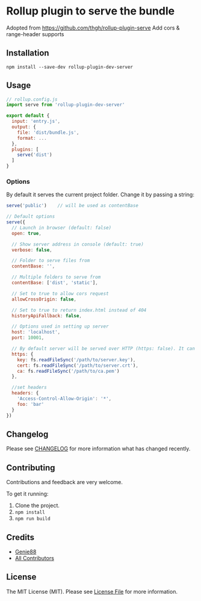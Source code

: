 # Rollup plugin to serve the bundle
Adopted from https://github.com/thgh/rollup-plugin-serve
Add cors & range-header supports

## Installation
```
npm install --save-dev rollup-plugin-dev-server
```

## Usage
```js
// rollup.config.js
import serve from 'rollup-plugin-dev-server'

export default {
  input: 'entry.js',
  output: {
    file: 'dist/bundle.js',
    format: ...
  },
  plugins: [
    serve('dist')
  ]
}
```

### Options

By default it serves the current project folder. Change it by passing a string:
```js
serve('public')    // will be used as contentBase

// Default options
serve({
  // Launch in browser (default: false)
  open: true,

  // Show server address in console (default: true)
  verbose: false,

  // Folder to serve files from
  contentBase: '',

  // Multiple folders to serve from
  contentBase: ['dist', 'static'],

  // Set to true to allow cors request
  allowCrossOrigin: false,

  // Set to true to return index.html instead of 404
  historyApiFallback: false,

  // Options used in setting up server
  host: 'localhost',
  port: 10001,

  // By default server will be served over HTTP (https: false). It can optionally be served over HTTPS
  https: {
    key: fs.readFileSync('/path/to/server.key'),
    cert: fs.readFileSync('/path/to/server.crt'),
    ca: fs.readFileSync('/path/to/ca.pem')
  },

  //set headers
  headers: {
    'Access-Control-Allow-Origin': '*',
    foo: 'bar'
  }
})
```

## Changelog

Please see [CHANGELOG](CHANGELOG.md) for more information what has changed recently.

## Contributing

Contributions and feedback are very welcome.

To get it running:
  1. Clone the project.
  2. `npm install`
  3. `npm run build`

## Credits

- [Genie88](https://github.com/genie88)
- [All Contributors][link-contributors]

## License

The MIT License (MIT). Please see [License File](LICENSE) for more information.

[link-author]: https://github.com/genie88
[link-contributors]: ../../contributors
[rollup-plugin-serve]: https://www.npmjs.com/package/rollup-plugin-server
